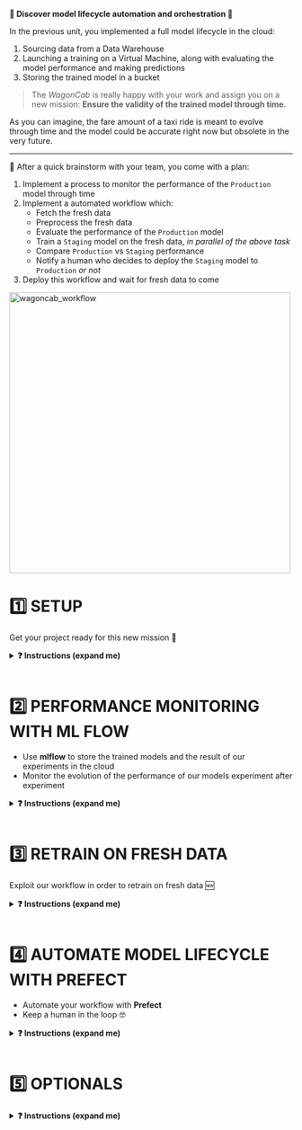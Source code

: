 
[//]: # ( presentation of the unit )

**🥁 Discover model lifecycle automation and orchestration 🎻**

In the previous unit, you implemented a full model lifecycle in the cloud:
1. Sourcing data from a Data Warehouse
1. Launching a training on a Virtual Machine, along with evaluating the model performance and making predictions
1. Storing the trained model in a bucket

>The _WagonCab_ is really happy with your work and assign you on a new mission: **Ensure the validity of the trained model through time.**

As you can imagine, the fare amount of a taxi ride is meant to evolve through time and the model could be accurate right now but obsolete in the very future.

---

🤯 After a quick brainstorm with your team, you come with a plan:
1. Implement a process to monitor the performance of the `Production` model through time
1. Implement a automated workflow which:
    - Fetch the fresh data
    - Preprocess the fresh data
    - Evaluate the performance of the `Production` model
    - Train a `Staging` model on the fresh data, _in parallel of the above task_
    - Compare `Production` vs `Staging` performance
    - Notify a human who decides to deploy the `Staging` model to `Production` _or not_
1. Deploy this workflow and wait for fresh data to come

<img src="https://wagon-public-datasets.s3.amazonaws.com/data-science-images/07-ML-OPS/wagoncab_workflow.png" alt="wagoncab_workflow" width=500>


# 1️⃣ SETUP

Get your project ready for this new mission 🚀

<details>
  <summary markdown='span'><strong>❓ Instructions (expand me)</strong></summary>

## Install requirements

**💻 Install the version `0.0.automate_model_lifecycle` of the `taxifare` package with `make reinstall_package`**

Notice we've added 3 new packages: `mlflow`, `prefect` and  `psycopg2`

In addition, you need to install 2 binaries [Graphviz](https://graphviz.org/) and [xdg-utils](https://www.freedesktop.org/wiki/Software/xdg-utils/) to make Prefect work smoothly:

<details>
  <summary markdown='span'>⚙️ Mac OSX</summary>

```bash
brew install graphviz
```

</details>

<details>
  <summary markdown='span'>⚙️ Ubuntu</summary>

```bash
sudo apt install graphviz xdg-utils
```

</details>

**✅ Check your `taxifare` package version**

```bash
pip list | grep taxifare
# taxifare                  0.0.automate_model_lifecycle
```

**💻 Do not forget to handle your `.env` file**

_copy_ the `.env.sample`, _fill_ the `.env`, _allow_ `direnv`


## Reset all data sources

Start your mission refreshing all your data sources:
- CSVs datasets
- BigQuery tables

We provide you with a command which download all the CSVs locally and generate all the tables in your data warehouse.

**💻 Run `make reset_sources_all`** (~300Mo downloads)

**✅ Check both your `~/.lewagon/mlops/data` directory and your `taxifare_dataset` BigQuery dataset  have been filled**

**📝 Edit the `.env` file to work with the `train_10k` and `val_10k` datasets, and `CHUNK_SIZE=10000`** (let's start light)

🏁 You are up and ready!
</details>

<br>


# 2️⃣ PERFORMANCE MONITORING WITH ML FLOW

- Use **mlflow** to store the trained models and the result of our experiments in the cloud
- Monitor the evolution of the performance of our models experiment after experiment

<details>
  <summary markdown='span'><strong>❓ Instructions (expand me)</strong></summary>

[//]: # ( challenge tech stack: mlflow )

## Configure your project for mlflow

### Mlflow server

> The **WagonCab** tech team put in production a **mlflow** server located at [https://mlflow.lewagon.ai](https://mlflow.lewagon.ai) you will use in to track your experiments and store your trained models.

### Environment variables

👀 Look at your `.env` file and discover 3 new variables:
- `MODEL_TARGET` which defines how the `taxifare` package should save the _outputs of the training_ (i.e. the trained _model_, the training _parameters_ and _metrics_) once the training is over. `MODEL_TARGET` can take 2 values: `local` or `mlflow`
- `MLFLOW_EXPERIMENT` which is the name of the experiment
- `MLFLOW_MODEL_NAME` which is the name of your model

**📝 Edit your `.env` project configuration file:**

- `MODEL_TARGET` with the corresponding value
- `MLFLOW_EXPERIMENT` should contain `taxifare_experiment_<user.github_nickname>`
- `MLFLOW_MODEL_NAME` should contain `taxifare_<user.github_nickname>`

**🧪 Run the tests with `make test_mlflow_config`**

Now your mlflow config is set up, you need to update your package so the trained **model**, its **params** and its **performance** are pushed to mlflow anytime you are running an new experiment, i.e. a new training.

## Push your train results to MLFLOW

### Step 1: Push the `params`

**❓ Which module of your `taxifare` package is responsible for saving the training outputs?**

<details>
  <summary markdown='span'>Answer</summary>

It is the role of the `taxifare.ml_logic.registry` module to save the trained model, its parameters, and its performance thanks to the `save_model()` function.

This function is called anytime the model is trained or evaluated.
</details>

**❓ What are the training parameters?**

<details>
  <summary markdown='span'>Answer</summary>

Have a look at the `taxifare.interface.main` module, the `train()` function send a `dict` of parameters to the `save_model()` function:

```python
# main.py
def train():
    # [...]
    params = dict(
        # model parameters
        learning_rate=learning_rate,
        batch_size=batch_size,
        model_version=get_model_version(), # 💡 New method added for you, to log the model version from which to partial-train from
        # package behavior
        context="train",
        chunk_size=CHUNK_SIZE,
        # data
        training_set_size=DATASET_SIZE,
        val_set_size=VALIDATION_DATASET_SIZE,
        row_count=row_count,
        dataset_timestamp=get_dataset_timestamp(), # 💡 New method added for you, to log the "date" of the train_dataset
    )

    # save model
    save_model(model=model, params=params, metrics=dict(mae=val_mae))
```

</details>

**💻 Complete the first step of the `save_model` function in the `taxifare.ml_logic.registry` module**

```python
# registry.py
def save_model():
    # [...]
    # retrieve mlflow env params
    # YOUR CODE HERE

    # configure mlflow
    # YOUR CODE HERE

    if os.environ.get("MODEL_TARGET") == "mlflow":
        #[...]
        with mlflow.start_run():
            # STEP 1: push parameters to mlflow
            # YOUR CODE HERE

            # STEP 2: next question, keep empty
            # STEP 3: next question, keep empty
```



**🧪 Try to run the training using `make run_train`**

**✅ Check on the [mlflow interface](https://mlflow.lewagon.ai) if your parameters have been pushed**

<details>
  <summary markdown='span'>💡 Hint </summary>
  Have a look at the [mlflow python API documentation](https://mlflow.org/docs/latest/python_api/mlflow.html).

  Do not forget to set the tracking server with `mlflow.set_tracking_uri` and to provide an experiment name with `mlflow.set_experiment`.

  You should get something like this:

  <img src="https://wagon-public-datasets.s3.amazonaws.com/data-science-images/07-ML-OPS/mlflow_push_params.png" alt="mlflow_experiment" width=500 />
</details>

### Step 2: Push the `metrics`

Let's now push the metric (MAE) to mlflow.

**💻 Complete the second step of the `save_model` function in the `taxifare.ml_logic.registry` module**
- Try to run the training again using `make run_train`
- Check your metric has been pushed to mlflow

<details>
  <summary markdown='span'> 💡 Hint </summary>
  You should get something like this:

  <img src='https://wagon-public-datasets.s3.amazonaws.com/data-science-images/07-ML-OPS/mlflow_push_metric.png' alt='mlflow_push_metric' width=500 />
</details>


### Step 3: Push the `model`

Now for the better part: mlflow allows us to store the trained model so that we can easily refer to it when we want to make a prediction. This will allow you colleagues to use smoothly the model you have trained !

**💻 Complete the third step of the `save_model` function in the `taxifare.ml_logic.registry` module**
- Have a look at the [mlflow python API for Keras](https://mlflow.org/docs/latest/python_api/mlflow.keras.html) and find a function allowing you to upload your trained model.
- Try to run a training using `make run_train`
- Check your model has been pushed to mlflow

<details>
  <summary markdown='span'> 💡 Hint </summary>
  You should get something like this:

  <img src='https://wagon-public-datasets.s3.amazonaws.com/data-science-images/07-ML-OPS/mlflow_push_model.png' alt='mlflow_push_model' width=500 />

</details>


## Monitor model performance through `DATASET_SIZE`

You have a nice way to save your training outputs! Now is the time to train your model and monitor its performance. Let's start a set of experiments increasing the `DATASET_SIZE` and observe the consequence on the validation MAE.

**💻 Launch some training runs increasing the dataset size from 10k to 500k**
- Take the same size for the training set and the validation set
- Use 1 or 2 chunks for dataset size <= 100k
- Use chunks of 100k for dataset size > 100k
- Use your local data source to speed-up the process!


**👀 Inspect your performance evolution through `DATASET_SIZE` on mlflow**
<details>
  <summary markdown='span'> 💡 Hints: </summary>

  You should get something like this:

  <img src="https://wagon-public-datasets.s3.amazonaws.com/data-science-images/07-ML-OPS/mlflow_perf_training_set_size.png" alt="mlflow_perf_training_set_size" width=500 />

</details>


**💻 Put your _best_ model in `Production` stage in the mlflow UI**

## Make a prediction from you model saved in mlflow

What's the point storing my model in mlflow you'll say ? Well for starters mlflow allows you to handle very easily the lifecycle stage (_None_, _Staging_ or _Production_) of the model in order to synchronize the information accross the team. And more importantly, it allows any application to load a trained model in a given stage in order to make a prediction.

**💻 Complete the `load_model` function in the `taxifare.ml_logic.registry` module, then run a prediction using `make run_pred`**

<details>
  <summary markdown='span'> 💡 Hint </summary>

  Have a look at the [mlflow python API for Keras](https://mlflow.org/docs/latest/python_api/mlflow.keras.html) and find a function allowing you to retrieve your trained model.
</details>

🏁 Congrats! Your `taxifare` package is now persisting every aspect of your experiments in **mlflow** and you have _production-ready_ model.

</details>

<br>

# 3️⃣ RETRAIN ON FRESH DATA

Exploit our workflow in order to retrain on fresh data 🆕

<details>
  <summary markdown='span'><strong>❓ Instructions (expand me)</strong></summary>

So far you are able to track the `taxifare` model performance and choose which model version you want to set in `Production` for prediction purpose. That's good but your mission is not over yet. You need to monitor model performance through **time** when **new data** is available so you can ensure the predictions remain **accurate**.

Here are the next steps you decide to work on:
- Simulate new data incoming
- Evaluate the `Production` model on new data
- Re-train on new data **only**

## Simulate the passing of time

> The _WagonCab_ Data Engineering Team gave you a nice input: you can get 100k new records per month, already split chronologically between two 60k "train_new" and 40k "val_new" raw datasets. As the previous trainings showed you that this amount of data is enough to get a very good model performance, let's trigger the workflow **every month**. But wait, you ain't time to wait for it! You need to test your workflow right now! The good news is the Data Engineering Team has just finished to collect and prepare the data from January and February:

**👀 Inspect the `get_new_data.py` file that was given to you by the engineering team**
- It is located at the root directory because it's not part of your taxifare package.

**💻 Try to download data for January**
- 💡 You can run `python get_new_data.py -h` to get some help.
- ✅ Check you have the new CSVs locally and the new table on your data warehouse**

## Monitor the performance metric on new data

Now you fetched the new data, you need to check how the `Production` model performance is evolving.

**📝 Edit the `.env` file so you will be able to work with the new data:**
```bash
DATASET_SIZE=new
VALIDATION_DATASET_SIZE=new
CHUNK_SIZE=100000 # In this challenge, we won't need multiple chunks as a "100k" new dataset is small enough
```

**💻 Evaluate the model performance on January data**

<details>
  <summary markdown='span'>Hints</summary>

You can use the `taxifare.interface.main` (ie. `make run_...` ) to:
1. Preprocess the new training set
2. Preprocess the new validation set
3. Evaluate the `Production` model performance on new data (don't train it!)

Then you can check the MAE on mlflow.
</details>

**💻 Retrieve one more month of data (February), and evaluate again it's performance**

You should start noticing that your Production model performance decreases with time!

The MAE increased of about 15¢ is significative (we should cross-validate our model to be sure, but we don't have time for that in this challenge). It means that external conditions changed so that the `Production` model is not fit for purpose anymore. You need to re-train it with the new data to decide if whether or not you need to deploy a new model.

## Update the `Production` stage model weights

**💻 Re-train the `Production` model on new data with `make run_train`**

**👀 Compare the `Production` model evaluation with the new model MAE on mlflow**

**❓ Would do deploy the new model version to `Production`?**
<details>
  <summary markdown='span'>Anwser</summary>

Yes! The validation MAE of your re-trained (incrementally) production model is better than that of your original production model. And this result has been evaluated on the very same validation set of 40,000 rows - a significant size that can be considered representative of the current february period. You should therefore deploy this new one to production!

</details>


**💻 Loop over the workflow one last time with the new data from March**

<details>
  <summary markdown='span'>ℹ️ Info</summary>

- You can start over your "january --> june" journey at any moment with the `make delete_new_source` command
- You can very well call `get_new_month('mar')` without having called it with `jan` or `feb` before.
- These methods simply erase and replace what's inside `train_new.csv` and `val_new.csv` (and warehouse table equivalents)

</details>

👉 You can even play with the mlflow interface to plot the performance metrics through time!
👉 As months pass by, are you as happy with your new model performances compared with january ?


<details>
  <summary markdown='span'>👍 ML Eng Pro Tips </summary>

Why does my production performance deteriorates slightly even after new incremental training?

1. As an ML Engineer who knows the best practices, you should **retrain** again the model on the **whole 100k new data** so you fully exploit the info.
2. As an ML Engineer who understands deep-learning, you should always try to **finetune** a model by playing with `batch_size`,  `learning_rate` and `patience` available to you at `taxifare.interface.main.train`. Indeed, incremental training (i.e retraining an existing model on new data while keeping its existing weights) implies a trade-off between long and short term memory models. Do you want to put more weights on NEW data, or on PREVIOUS ones?

These two points are outside of this module's scope, but keep them in mind for your first interviews!

</details>

🏁 Congrats! Your workflow lifecycle is ready to be shipped in production 🔥

</details>

<br>

# 4️⃣ AUTOMATE MODEL LIFECYCLE WITH PREFECT

- Automate your workflow with **Prefect**
- Keep a human in the loop 🤓

<details>
  <summary markdown='span'><strong>❓ Instructions (expand me)</strong></summary>

> Good news! The WagonCab tech team tasked an intern to provide you with the **Prefect** boilerplate 🤩

## Workflow package structure

Here are the new files added by the intern:

``` bash
.
└── taxifare
    ├── flow
    │   ├── flow.py     # ♻️ workflow lifecycle code
    │   └── main.py     # 🚀 workflow launcher
    ├── data_sources
    ├── interface
    └── ml_logic
```

### `taxifare.flow.flow`
The trainee provided you with a full **Prefect** workflow boilerplate that they think will best allow you to plug the `taxifare` and build a complete automation for its lifecycle.

### `taxifare.flow.main`
The intern provided an entry point allowing you to trigger **ONE** run of the model lifecycle thanks to the `make run_workflow` command.

## Configure your project for Prefect

❓ **What parameters do you need to interact with Prefect ?**

**📝 Edit your `.env` project configuration file:**
- `PREFECT_FLOW_NAME` should follow `taxifare_lifecycle_<user.github_nickname>` convention
- `PREFECT_LOG_LEVEL` variable to `WARNING`(more info [here](https://docs.prefect.io/core/concepts/logging.html)).

**🧪 Run the tests with `make test_prefect_config`**

## Complete the workflow

❓ **How do you complete the workflow ?**

Our goal is to be able to run the workflow in an automated way.

We want our worflow to:
- Preprocess the new data
- Evaluate the performance of our current model in _Production_ (remember the mlflow stage ?) on the new data
- Train the latest model in _Production_ with the new data an see how the performance changes

**💻 Complete the tasks and the `build_flow()` function within `taxifare.flow.flow` module**

**✅ Try to `make run_workflow`**

**👀 Inspect the mlflow UI to see your workflow logs**

<details>
  <summary markdown='span'><strong> 💡 Hint </strong></summary>

  You do not need to write all the code right away before you test it: just put fake values in the return of the functions that you have not finished yet and observe what happens when you `make run_workflow`.
</details>

## Stay tuned

> Congrats! The _WagonCab_ team is impressed with your automated workflow but wait, wait! The Product Manager notes your workflow is missing **one last step**, don't you think? Exactly, you would like to be notified as soon as a workflow finishes. You know that  Prefect comes with a [couple of ways](https://docs-v1.prefect.io/api/latest/tasks/notifications.html) to do so. But the Product Manager would like you to use their own internal chat so the whole data team will be able to stay tuned.

**💻 Implement the `notify` task**

```python
# flow.py
import requests

@task
def notify(eval_mae, train_mae):
    base_url = 'https://wagon-chat.herokuapp.com'
    channel = '<user.github_nickname>' # change to your batch number when ready
    url = f"{base_url}/{channel}/messages"
    author = '<user.github_nickname>'
    content = "Evaluation MAE: {} - New training MAE: {}".format(
        round(eval_mae, 2), round(train_mae, 2))
    data = dict(author=author, content=content)
    response = requests.post(url, data=data)
    response.raise_for_status()
```

**💻 Update the `build_flow()` function then `make run_flow` again**

**✅ Check your notification on [https://wagon-chat.herokuapp.com/<user.github_nickname>](https://wagon-chat.herokuapp.com/<user.github_nickname>)**

<details>
  <summary markdown='span'>ℹ️ Wagon Chat API</summary>

[LeWagon Chat API](http://github.com/lewagon/wagon-chat-api) plays a role in the [Web Development Bootcamp](https://www.lewagon.com/web-development-course/full-time) while students are learning to communicate with API and the fundamentals of [JavaScript](https://developer.mozilla.org/en-US/docs/Web/JavaScript).
</details>

## Leverage the Prefect suite

Now you have a functional workflow, sure you want to get the Prefect server + interface to play with.

1. Create an account on [Prefect Cloud](https://cloud.prefect.io/) and get an API key
1. Store your API key in a secret place 🙊
1. Launch a Prefect server (cf lecture)
1. Switch the `PREFECT_BACKEND_SERVER` to `production`

**💻 Try to `make run_workflow`**

**✅ Check your workflow has been pushed to your Prefect dashboard**

Now's the time to play with the UI to get familiar with:
- 🔎 Finding your workflow
- 🏃‍♀️ Running your workflow
- 📆 Scheduling your workflow

**🏁 AMAZING! You plugged the `taxifare` to a fully automated workflow lifecycle 👏👏👏👏**
</details>

<br>

# 5️⃣ OPTIONALS

<details>
  <summary markdown='span'><strong>❓ Instructions (expand me)</strong></summary>

## OPTIONAL 1: Automate the performance monitoring

1. Find how long is your workflow on Prefect
1. Schedule your workflow with a relevant time laps on Prefect
1. Simulate the passing of time with the `get_new_data()` function with a relevant frequency
1. Follow the chat to check for notifications
1. Use the `Compare` feature of mlflow UI to draw performance metric data visulization
1. Set the last best model to `Production` anytime with mlflow

## OPTIONAL 2: Parallelization

1. Use the [`prefect.executors.LocalDaskExecutor`](https://docs-v1.prefect.io/core/tutorial/06-parallel-execution.html#scaling-out) in `flow.main.py` to parallelize the tasks
1. Launch the new workflow in `development` mode to test it then go to `production` and visualize the effect on the execution time
1. Identify the existing task which can be split and parallelized
1. Create a `flow.parallelized_flow.py` based on the previous workflow and adapt it so the formerly identified task is split
1. Publish and run the new workflow and check the new execution time

## OPTIONAL 3: Model Finetuning

1. Before deciding which model version to put in production, try a couple of hyperparameters during the training phase, by testing (grid-searching?) wisely various `batch_size`,  `learning_rate` and `patience`.
1. In addition, after finetuning and deciding on a model, try to retrain using the whole new dataset of each month, and not just the "train_new".

</details>
